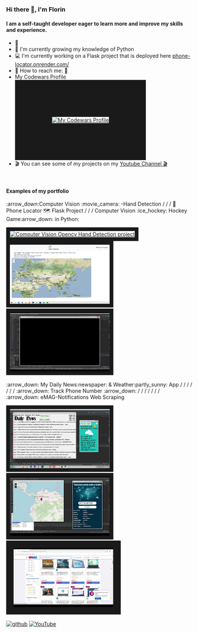 ### Hi there 👋, I'm Florin
#### I am a self-taught developer eager to learn more and improve my skills and experience.

-  :eyes: 
- 🌱 I'm currently growing my knowledge of Python
- 💻 I'm currently working on a Flask project that is deployed here <a target="_blank" href="https://phone-locator.onrender.com/"> phone-locator.onrender.com/ </a>
- 🤝 How to reach me: :eyes: 
- My Codewars Profile <a href="https://www.codewars.com/users/WuCode" target="_blank" rel="noopener noreferrer" ><img src="https://www.codewars.com/users/WuCode/badges/small" alt="My Codewars Profile" border="100" /></a> 
- :clapper: You can see some of my projects on my <a href="https://www.youtube.com/channel/UCTVESVE0yPiwvg-VbrLGLuw" target="_blank">Youtube Channel :clapper:</a></p>&nbsp;</div><br /><p></p>


#### Examples of my portfolio
<p>:arrow_down:Computer Vision :movie_camera: -Hand Detection / / / 📲  Phone Locator  🗺️   Flask Project /  /  /    Computer Vision :ice_hockey: Hockey Game:arrow_down: in Python:</p>
<a href="https://github.com/FlorinTf/FruitsGame_Computer_Vision_Hands-Detection
" target="_blank" rel="noopener noreferrer" ><img src="https://github.com/FlorinTf/FruitsGame_Computer_Vision_Hands-Detection/blob/main/Computer%20Vision%20Opencv%20Hand%20Detection%20project.gif" alt="Computer Vision Opencv Hand Detection project"
 width="270" height="160" border="10" /></a>
<a href="https://github.com/FlorinTf/Phone_locator" target="_blank" rel="noopener noreferrer" ><img src="https://github.com/FlorinTf/Phone_locator/blob/master/static/Screen_shot.png"
 width="270" height="160" border="10" /></a>
<a href="https://github.com/FlorinTf/Computer-Vision-Hockey-Game
" target="_blank" rel="noopener noreferrer" ><img src="https://github.com/FlorinTf/Computer-Vision-Hockey-Game/blob/main/Hockey%20Game%20-%20Computer%20Vision%20Python%20Hand%20Detection.gif"
 width="270" height="160" border="10" /></a>
 <p>   :arrow_down: My Daily News:newspaper: & Weather:partly_sunny:  App / / / / / / /  :arrow_down: Track Phone Number  :arrow_down: / / / / /  /  /  :arrow_down: eMAG-Notifications Web Scraping </p>
 <a href="https://github.com/FlorinTf/Daily_News-_Weather_App" target="_blank" rel="noopener noreferrer" ><img src="https://github.com/FlorinTf/Daily_News-_Weather_App/blob/main/Daily%20News.jpg" alt="My Daily News App"
 width="270" height="160" border="10" /></a>
 <a href="https://github.com/FlorinTf/Track-Phone-Number-find-info-and-get-Map
" target="_blank" rel="noopener noreferrer" ><img src="https://github.com/FlorinTf/Track-Phone-Number-find-info-and-get-Map/blob/main/Track%20Phone%20Number%20GPS%20find%20info%20on%20phone%20numbers%20with%20Phone%20Info.png" alt="Track-Phone-Number"
 width="270" height="160" border="10" /></a>
  <a href="https://github.com/FlorinTf/eMAG-Notifications
" target="_blank" rel="noopener noreferrer" ><img src="https://github.com/FlorinTf/eMAG-Notifications/blob/main/eMAG-Notifications.png" alt="eMAG-Notifications App"
 width="270" height="160" border="20" /></a>
 

 
 

[<img src='https://cdn.jsdelivr.net/npm/simple-icons@3.0.1/icons/github.svg' alt='github' height='40'>](https://github.com/FlorinTf)  [<img src='https://cdn.jsdelivr.net/npm/simple-icons@3.0.1/icons/youtube.svg' alt='YouTube' height='40'>](https://www.youtube.com/channel/https://www.youtube.com/channel/UCTVESVE0yPiwvg-VbrLGLuw)  

